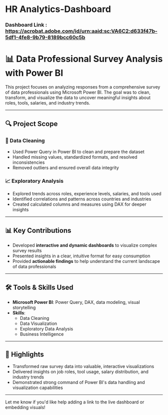 
# HR Analytics-Dashboard

### Dashboard Link : https://acrobat.adobe.com/id/urn:aaid:sc:VA6C2:d633f47b-5df1-4fe8-9b79-8189bcc60c5b

# 📊 Data Professional Survey Analysis with Power BI

This project focuses on analyzing responses from a comprehensive survey of data professionals using Microsoft Power BI. The goal was to clean, transform, and visualize the data to uncover meaningful insights about roles, tools, salaries, and industry trends.

---

## 🔍 Project Scope

### 🧹 Data Cleaning
- Used Power Query in Power BI to clean and prepare the dataset  
- Handled missing values, standardized formats, and resolved inconsistencies  
- Removed outliers and ensured overall data integrity

### 📈 Exploratory Analysis
- Explored trends across roles, experience levels, salaries, and tools used  
- Identified correlations and patterns across countries and industries  
- Created calculated columns and measures using DAX for deeper insights

---

## 📊 Key Contributions

- Developed **interactive and dynamic dashboards** to visualize complex survey results  
- Presented insights in a clear, intuitive format for easy consumption  
- Provided **actionable findings** to help understand the current landscape of data professionals

---

## 🛠️ Tools & Skills Used

- **Microsoft Power BI**: Power Query, DAX, data modeling, visual storytelling  
- **Skills**:  
  - Data Cleaning  
  - Data Visualization  
  - Exploratory Data Analysis  
  - Business Intelligence  

---

## 📌 Highlights

- Transformed raw survey data into valuable, interactive visualizations  
- Delivered insights on job roles, tool usage, salary distribution, and industry trends  
- Demonstrated strong command of Power BI's data handling and visualization capabilities

---

Let me know if you'd like help adding a link to the live dashboard or embedding visuals!
